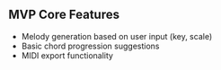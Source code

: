 ## MVP Core Features
- Melody generation based on user input (key, scale)
- Basic chord progression suggestions
- MIDI export functionality
